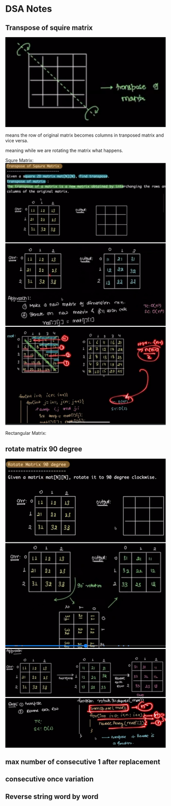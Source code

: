 # DSA Notes

## Transpose of squire matrix

![alt text](image-3.png)

means the row of original matrix becomes columns in tranposed matrix and vice versa.

meaning while we are rotating the matrix what happens.

Squre Matrix:
![alt text](image.png)
![alt text](image-1.png)
![alt text](image-2.png)

Rectangular Matrix:

## rotate matrix 90 degree

![alt text](image-4.png)
![alt text](image-5.png)
![alt text](image-6.png)
![alt text](image-7.png)

## max number of consecutive 1 after replacement

## consecutive once variation

## Reverse string word by word